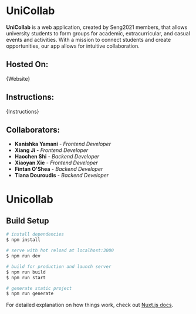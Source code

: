 # UniCollab
**UniCollab** is a web application, created by Seng2021 members, that allows university students to form groups for academic, extracurricular, and casual events and activities. With a mission to connect students and create opportunities, our app allows for intuitive collaboration.
## Hosted On:
{Website}
## Instructions:
{Instructions}
## Collaborators:
- **Kanishka Yamani** - *Frontend Developer*  
- **Xiang Ji** - *Frontend Developer*  
- **Haochen Shi** - *Backend Developer*  
- **Xiaoyan Xie** - *Frontend Developer*  
- **Fintan O'Shea** - *Backend Developer*  
- **Tiana Douroudis** - *Backend Developer*  


# Unicollab

## Build Setup
```bash
# install dependencies
$ npm install

# serve with hot reload at localhost:3000
$ npm run dev

# build for production and launch server
$ npm run build
$ npm run start

# generate static project
$ npm run generate
```

For detailed explanation on how things work, check out [Nuxt.js docs](https://nuxtjs.org).
